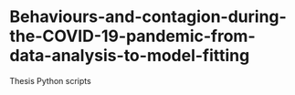 # Behaviours-and-contagion-during-the-COVID-19-pandemic-from-data-analysis-to-model-fitting
Thesis Python scripts
